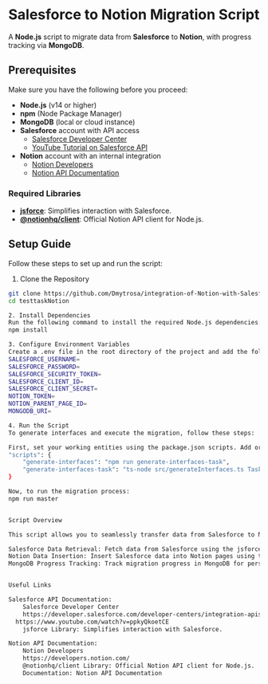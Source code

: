# Salesforce to Notion Migration Script

A **Node.js** script to migrate data from **Salesforce** to **Notion**, with progress tracking via **MongoDB**.

## Prerequisites

Make sure you have the following before you proceed:

- **Node.js** (v14 or higher)
- **npm** (Node Package Manager)
- **MongoDB** (local or cloud instance)
- **Salesforce** account with API access
  - [Salesforce Developer Center](https://developer.salesforce.com/developer-centers/integration-apis)
  - [YouTube Tutorial on Salesforce API](https://www.youtube.com/watch?v=ppkyQkoetCE)
- **Notion** account with an internal integration
  - [Notion Developers](https://developers.notion.com/)
  - [Notion API Documentation](https://developers.notion.com/reference/intro)

### Required Libraries

- **[jsforce](https://jsforce.github.io/)**: Simplifies interaction with Salesforce.
- **[@notionhq/client](https://github.com/makenotion/notion-sdk-js)**: Official Notion API client for Node.js.

## Setup Guide

Follow these steps to set up and run the script:

1. Clone the Repository

```bash
git clone https://github.com/Dmytrosa/integration-of-Notion-with-Salesforce
cd testtaskNotion

2. Install Dependencies
Run the following command to install the required Node.js dependencies:
npm install

3. Configure Environment Variables
Create a .env file in the root directory of the project and add the following variables, replacing the placeholder values with your actual credentials and IDs:
SALESFORCE_USERNAME=
SALESFORCE_PASSWORD=
SALESFORCE_SECURITY_TOKEN=
SALESFORCE_CLIENT_ID=
SALESFORCE_CLIENT_SECRET=
NOTION_TOKEN=
NOTION_PARENT_PAGE_ID=
MONGODB_URI=

4. Run the Script
To generate interfaces and execute the migration, follow these steps:

First, set your working entities using the package.json scripts. Add or verify the following commands:
"scripts": {
    "generate-interfaces": "npm run generate-interfaces-task",
    "generate-interfaces-task": "ts-node src/generateInterfaces.ts Task"
}

Now, to run the migration process:
npm run master


Script Overview

This script allows you to seamlessly transfer data from Salesforce to Notion, with the following features:

Salesforce Data Retrieval: Fetch data from Salesforce using the jsforce library.
Notion Data Insertion: Insert Salesforce data into Notion pages using the @notionhq/client library.
MongoDB Progress Tracking: Track migration progress in MongoDB for persistence and future reference.


Useful Links

Salesforce API Documentation:
    Salesforce Developer Center
    https://developer.salesforce.com/developer-centers/integration-apis
  https://www.youtube.com/watch?v=ppkyQkoetCE
    jsforce Library: Simplifies interaction with Salesforce.

Notion API Documentation:
    Notion Developers
    https://developers.notion.com/
    @notionhq/client Library: Official Notion API client for Node.js.
    Documentation: Notion API Documentation

```
